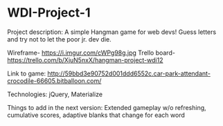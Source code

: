 # WDI-Project-1

Project description: A simple Hangman game for web devs! Guess letters and try not to let the poor jr. dev die. 

Wireframe- https://i.imgur.com/cWPg98g.jpg
Trello board- https://trello.com/b/XjuN5nxX/hangman-project-wdi12

Link to game: http://59bbd3e90752d001ddd6552c.car-park-attendant-crocodile-66605.bitballoon.com/

Technologies: jQuery, Materialize

Things to add in the next version: Extended gameplay w/o refreshing, cumulative scores, 
adaptive blanks that change for each word

